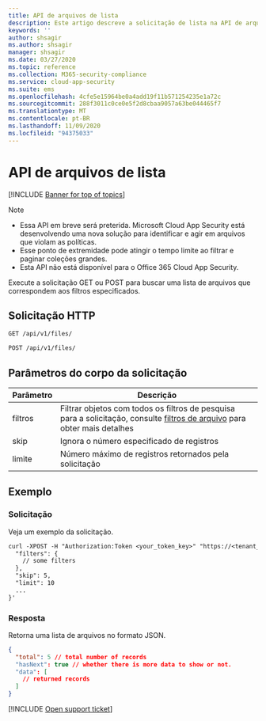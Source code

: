 ```yaml
---
title: API de arquivos de lista
description: Este artigo descreve a solicitação de lista na API de arquivos do Cloud App Security.
keywords: ''
author: shsagir
ms.author: shsagir
manager: shsagir
ms.date: 03/27/2020
ms.topic: reference
ms.collection: M365-security-compliance
ms.service: cloud-app-security
ms.suite: ems
ms.openlocfilehash: 4cfe5e15964be0a4add19f11b571254235e1a72c
ms.sourcegitcommit: 288f3011c0ce0e5f2d8cbaa9057a63be044465f7
ms.translationtype: MT
ms.contentlocale: pt-BR
ms.lasthandoff: 11/09/2020
ms.locfileid: "94375033"
---
```

# <a name="list---files-api"></a>API de arquivos de lista

[!INCLUDE [Banner for top of topics](includes/banner.md)]

> [!NOTE]
>
> - Essa API em breve será preterida. Microsoft Cloud App Security está desenvolvendo uma nova solução para identificar e agir em arquivos que violam as políticas.
> - Esse ponto de extremidade pode atingir o tempo limite ao filtrar e paginar coleções grandes.
> - Esta API não está disponível para o Office 365 Cloud App Security.

Execute a solicitação GET ou POST para buscar uma lista de arquivos que correspondem aos filtros especificados.

## <a name="http-request"></a>Solicitação HTTP

```rest
GET /api/v1/files/
```

```rest
POST /api/v1/files/
```

## <a name="request-body-parameters"></a>Parâmetros do corpo da solicitação

| Parâmetro | Descrição |
| --- | --- |
| filtros | Filtrar objetos com todos os filtros de pesquisa para a solicitação, consulte [filtros de arquivo](api-files.md#filters) para obter mais detalhes |
| skip | Ignora o número especificado de registros |
| limite | Número máximo de registros retornados pela solicitação |

## <a name="example"></a>Exemplo

### <a name="request"></a>Solicitação

Veja um exemplo da solicitação.

```rest
curl -XPOST -H "Authorization:Token <your_token_key>" "https://<tenant_id>.<tenant_region>.contoso.com/api/v1/files/" -d '{
  "filters": {
    // some filters
  },
  "skip": 5,
  "limit": 10
  ...
}'
```

### <a name="response"></a>Resposta

Retorna uma lista de arquivos no formato JSON.

```json
{
  "total": 5 // total number of records
  "hasNext": true // whether there is more data to show or not.
  "data": [
    // returned records
  ]
}
```

[!INCLUDE [Open support ticket](includes/support.md)]
